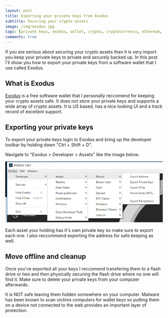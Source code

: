 ```yaml
---
layout: post
title: Exporting your private keys from Exodus
subtitle: Securing your crypto assets
image: /img/exodus.jpg
tags: [private keys, exodus, wallet, crypto, cryptocurrency, ethereum, bitcoin, litecoin]
comments: true
---
```


If you are serious about securing your crypto assets than it is very import you keep your private keys to private and securely backed up.
In this post I'll show you how to export your private keys from a software wallet that I use called Exodus.

## What is Exodus

<a href="https://www.exodus.io/">Exodus</a> is a free software wallet that I personally reccomend for keeping your crypto assets safe.
It does not store your private keys and supports a wide array of crypto assets.
It is US based, has a nice looking UI and a track record of excellent support.

## Exporting your private keys

To export your private keys login to Exodus and bring up the developer toolbar by holding down "Ctrl + Shift + D".

Navigate to "Exodus > Developer > Assets" like the image below.

<img src="../img/exodusMenu.PNG" alt="Exodus Developer Menu">

Each asset your holding has it's own private key so make sure to export each one. 
I also reccommend exporting the address for safe keeping as well.

## Move offline and cleanup

Once you've exported all your keys I reccomend transfering them to a flash drive or two and then physically securing the flash drive where no one will find it.
Make sure to delete your private keys from your computer afterwards. 

It is NOT safe leaving them hidden somewhere on your computer.
Malware has been known to scan victims computers for wallet keys so putting them on a device not connected to the web provides an important layer of protection.
